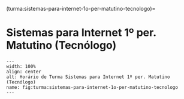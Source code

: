 (turma:sistemas-para-internet-1o-per-matutino-tecnologo)=

# Sistemas para Internet 1º per. Matutino (Tecnólogo)

```{figure} ../_static/img/turma/sistemas-para-internet-1o-per-matutino-tecnologo.png
---
width: 100%
align: center
alt: Horário de Turma Sistemas para Internet 1º per. Matutino (Tecnólogo)
name: fig:turma:sistemas-para-internet-1o-per-matutino-tecnologo
---
```

